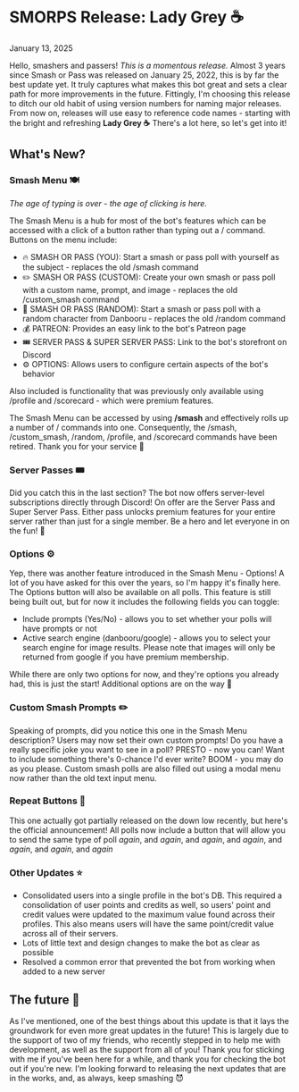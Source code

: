 # SMORPS Release: Lady Grey ☕
January 13, 2025

Hello, smashers and passers! _This is a momentous release._ Almost 3 years since Smash or Pass was released on January 25, 2022, this is by far the best update yet. 
It truly captures what makes this bot great and sets a clear path for more improvements in the future. Fittingly, I'm choosing this release to ditch our old habit of using version numbers for naming major releases.
From now on, releases will use easy to reference code names - starting with the bright and refreshing **Lady Grey ☕** There's a lot here, so let's get into it!

## What's New?
### Smash Menu 🍽️
_The age of typing is over - the age of clicking is here._ 

The Smash Menu is a hub for most of the bot's features which can be accessed with a click of a button rather than typing out a / command. Buttons on the menu include:

* 🔥 SMASH OR PASS (YOU): Start a smash or pass poll with yourself as the subject - replaces the old /smash command
* ✏️ SMASH OR PASS (CUSTOM): Create your own smash or pass poll with a custom name, prompt, and image - replaces the old /custom_smash command
* 🎲 SMASH OR PASS (RANDOM): Start a smash or pass poll with a random character from Danbooru - replaces the old /random command
* 💰 PATREON: Provides an easy link to the bot's Patreon page
* 🎟️ SERVER PASS & SUPER SERVER PASS: Link to the bot's storefront on Discord
* ⚙️ OPTIONS: Allows users to configure certain aspects of the bot's behavior

Also included is functionality that was previously only available using /profile and /scorecard - which were premium features.

The Smash Menu can be accessed by using **/smash** and effectively rolls up a number of / commands into one. Consequently, the /smash, /custom_smash, /random, /profile, and /scorecard commands have been retired.
Thank you for your service 🫡

### Server Passes 🎟️
Did you catch this in the last section? The bot now offers server-level subscriptions directly through Discord! On offer are the Server Pass and Super Server Pass. Either pass unlocks premium features for your
entire server rather than just for a single member. Be a hero and let everyone in on the fun! 🎉

### Options ⚙️
Yep, there was another feature introduced in the Smash Menu - Options! A lot of you have asked for this over the years, so I'm happy it's finally here. The Options button will also be available on all polls. 
This feature is still being built out, but for now it includes
the following fields you can toggle:
* Include prompts (Yes/No) - allows you to set whether your polls will have prompts or not
* Active search engine (danbooru/google) - allows you to select your search engine for image results. Please note that images will only be returned from google if you have premium membership.

While there are only two options for now, and they're options you already had, this is just the start! Additional options are on the way 🚚

### Custom Smash Prompts ✏️
Speaking of prompts, did you notice this one in the Smash Menu description? Users may now set their own custom prompts! Do you have a really specific joke you want to see in a poll? PRESTO - now you can! Want to 
include something there's 0-chance I'd ever write? BOOM - you may do as you please. Custom smash polls are also filled out using a modal menu now rather than the old text input menu.

### Repeat Buttons 🔁
This one actually got partially released on the down low recently, but here's the official announcement! All polls now include a button that will allow you to send the same type of poll _again_, and _again_, 
and _again_, and _again_, and _again_, and _again_, and _again_

### Other Updates ⭐
* Consolidated users into a single profile in the bot's DB. This required a consolidation of user points and credits as well, so users' point and credit values were updated to the maximum value found across their
  profiles. This also means users will have the same point/credit value across all of their servers.
* Lots of little text and design changes to make the bot as clear as possible
* Resolved a common error that prevented the bot from working when added to a new server

## The future 🚀
As I've mentioned, one of the best things about this update is that it lays the groundwork for even more great updates in the future! This is largely due to the support of two of my friends, who recently stepped in
to help me with development, as well as the support from all of you! Thank you for sticking with me if you've been here for a while, and thank you for checking the bot out if you're new. I'm looking forward to
releasing the next updates that are in the works, and, as always, keep smashing 😈
